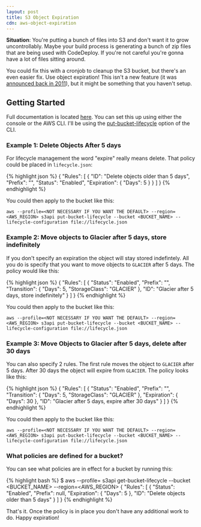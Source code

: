 ```yaml
---
layout: post
title: S3 Object Expiration
cdn: aws-object-expiration
---
```


**Situation**: You're putting a bunch of files into S3 and don't want it to grow uncontrollably.  Maybe your build process is generating a bunch of zip files that are being used with CodeDeploy.  If you're not careful you're gonna have a lot of files sitting around.

You could fix this with a cronjob to cleanup the S3 bucket, but there's an even easier fix.  Use object expiration!  This isn't a new feature (it was [announced back in 2011](https://aws.amazon.com/blogs/aws/amazon-s3-object-expiration/)), but it might be something that you haven't setup.

## Getting Started

Full documentation is located [here](http://docs.aws.amazon.com/AmazonS3/latest/dev/manage-lifecycle-using-console.html).  You can set this up using either the console or the AWS CLI.  I'll be using the [put-bucket-lifecycle](http://docs.aws.amazon.com/cli/latest/reference/s3api/put-bucket-lifecycle.html) option of the CLI.

### Example 1: Delete Objects After 5 days

For lifecycle management the word "expire" really means delete.  That policy could be placed in `lifecycle.json`:

{% highlight json %}
{
  "Rules": [
    {
      "ID": "Delete objects older than 5 days",
      "Prefix": "",
      "Status": "Enabled",
      "Expiration": {
        "Days": 5
      }
    }
  ]
}
{% endhighlight %}

You could then apply to the bucket like this:

    aws --profile=<NOT NECESSARY IF YOU WANT THE DEFAULT> --region=<AWS_REGION> s3api put-bucket-lifecycle --bucket <BUCKET_NAME> --lifecycle-configuration file://lifecycle.json


### Example 2: Move objects to Glacier after 5 days, store indefinitely

If you don't specify an expiration the object will stay stored indefintely.  All you do is specify that you want to move objects to `GLACIER` after 5 days.  The policy would like this:

{% highlight json %}
{
    "Rules": [
        {
            "Status": "Enabled",
            "Prefix": "",
            "Transition": {
                "Days": 5,
                "StorageClass": "GLACIER"
            },
            "ID": "Glacier after 5 days, store indefinitely"
        }
    ]
}
{% endhighlight %}

You could then apply to the bucket like this:

    aws --profile=<NOT NECESSARY IF YOU WANT THE DEFAULT> --region=<AWS_REGION> s3api put-bucket-lifecycle --bucket <BUCKET_NAME> --lifecycle-configuration file://lifecycle.json

### Example 3: Move Objects to Glacier after 5 days, delete after 30 days

You can also specify 2 rules.  The first rule moves the object to `GLACIER` after 5 days.  After 30 days the object will expire from `GLACIER`.  The policy looks like this:

{% highlight json %}
{
    "Rules": [
        {
            "Status": "Enabled",
            "Prefix": "",
            "Transition": {
                "Days": 5,
                "StorageClass": "GLACIER"
            },
            "Expiration": {
                "Days": 30
            },
            "ID": "Glacier after 5 days, expire after 30 days"
        }
    ]
}
{% endhighlight %}

You could then apply to the bucket like this:

    aws --profile=<NOT NECESSARY IF YOU WANT THE DEFAULT> --region=<AWS_REGION> s3api put-bucket-lifecycle --bucket <BUCKET_NAME> --lifecycle-configuration file://lifecycle.json

### What policies are defined for a bucket?

You can see what policies are in effect for a bucket by running this:

{% highlight bash %}
$ aws --profile=<NOT NECESSARY IF YOU WANT THE DEFAULT> s3api get-bucket-lifecycle --bucket <BUCKET_NAME> --region=<AWS_REGION>
{
    "Rules": [
        {
            "Status": "Enabled",
            "Prefix": null,
            "Expiration": {
                "Days": 5
            },
            "ID": "Delete objects older than 5 days"
        }
    ]
}
{% endhighlight %}

That's it.  Once the policy is in place you don't have any additional work to do.  Happy expiration!